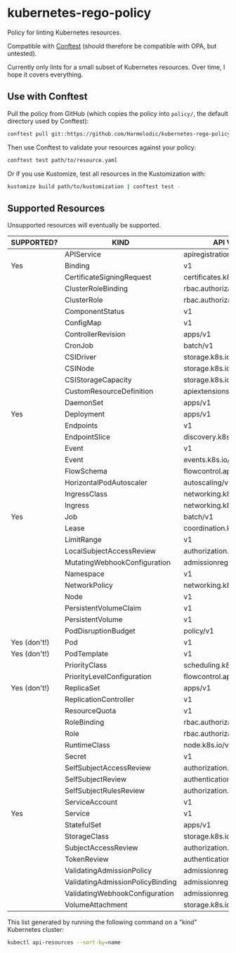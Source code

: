 # kubernetes-rego-policy

Policy for linting Kubernetes resources.

Compatible with [Conftest](https://www.conftest.dev) (should therefore be compatible with OPA, but untested).

Currently only lints for a small subset of Kubernetes resources. Over time, I hope it covers everything.

## Use with Conftest

Pull the policy from GitHub (which copies the policy into `policy/`, the default directory used by Conftest):

```bash
conftest pull git::https://github.com/Harmelodic/kubernetes-rego-policy.git//policy
```

Then use Conftest to validate your resources against your policy:

```bash
conftest test path/to/resource.yaml
```

Or if you use Kustomize, test all resources in the Kustomization with:

```bash
kustomize build path/to/kustomization | conftest test -
```

## Supported Resources

Unsupported resources will eventually be supported.

| SUPPORTED?   | KIND                             | API VERSION                     | NAMESPACED |
|--------------|----------------------------------|---------------------------------|------------|
|              | APIService                       | apiregistration.k8s.io/v1       | false      |
| Yes          | Binding                          | v1                              | true       |
|              | CertificateSigningRequest        | certificates.k8s.io/v1          | false      |
|              | ClusterRoleBinding               | rbac.authorization.k8s.io/v1    | false      |
|              | ClusterRole                      | rbac.authorization.k8s.io/v1    | false      |
|              | ComponentStatus                  | v1                              | false      |
|              | ConfigMap                        | v1                              | true       |
|              | ControllerRevision               | apps/v1                         | true       |
|              | CronJob                          | batch/v1                        | true       |
|              | CSIDriver                        | storage.k8s.io/v1               | false      |
|              | CSINode                          | storage.k8s.io/v1               | false      |
|              | CSIStorageCapacity               | storage.k8s.io/v1               | true       |
|              | CustomResourceDefinition         | apiextensions.k8s.io/v1         | false      |
|              | DaemonSet                        | apps/v1                         | true       |
| Yes          | Deployment                       | apps/v1                         | true       |
|              | Endpoints                        | v1                              | true       |
|              | EndpointSlice                    | discovery.k8s.io/v1             | true       |
|              | Event                            | v1                              | true       |
|              | Event                            | events.k8s.io/v1                | true       |
|              | FlowSchema                       | flowcontrol.apiserver.k8s.io/v1 | false      |
|              | HorizontalPodAutoscaler          | autoscaling/v2                  | true       |
|              | IngressClass                     | networking.k8s.io/v1            | false      |
|              | Ingress                          | networking.k8s.io/v1            | true       |
| Yes          | Job                              | batch/v1                        | true       |
|              | Lease                            | coordination.k8s.io/v1          | true       |
|              | LimitRange                       | v1                              | true       |
|              | LocalSubjectAccessReview         | authorization.k8s.io/v1         | true       |
|              | MutatingWebhookConfiguration     | admissionregistration.k8s.io/v1 | false      |
|              | Namespace                        | v1                              | false      |
|              | NetworkPolicy                    | networking.k8s.io/v1            | true       |
|              | Node                             | v1                              | false      |
|              | PersistentVolumeClaim            | v1                              | true       |
|              | PersistentVolume                 | v1                              | false      |
|              | PodDisruptionBudget              | policy/v1                       | true       |
| Yes (don't!) | Pod                              | v1                              | true       |
| Yes (don't!) | PodTemplate                      | v1                              | true       |
|              | PriorityClass                    | scheduling.k8s.io/v1            | false      |
|              | PriorityLevelConfiguration       | flowcontrol.apiserver.k8s.io/v1 | false      |
| Yes (don't!) | ReplicaSet                       | apps/v1                         | true       |
|              | ReplicationController            | v1                              | true       |
|              | ResourceQuota                    | v1                              | true       |
|              | RoleBinding                      | rbac.authorization.k8s.io/v1    | true       |
|              | Role                             | rbac.authorization.k8s.io/v1    | true       |
|              | RuntimeClass                     | node.k8s.io/v1                  | false      |
|              | Secret                           | v1                              | true       |
|              | SelfSubjectAccessReview          | authorization.k8s.io/v1         | false      |
|              | SelfSubjectReview                | authentication.k8s.io/v1        | false      |
|              | SelfSubjectRulesReview           | authorization.k8s.io/v1         | false      |
|              | ServiceAccount                   | v1                              | true       |
| Yes          | Service                          | v1                              | true       |
|              | StatefulSet                      | apps/v1                         | true       |
|              | StorageClass                     | storage.k8s.io/v1               | false      |
|              | SubjectAccessReview              | authorization.k8s.io/v1         | false      |
|              | TokenReview                      | authentication.k8s.io/v1        | false      |
|              | ValidatingAdmissionPolicy        | admissionregistration.k8s.io/v1 | false      |
|              | ValidatingAdmissionPolicyBinding | admissionregistration.k8s.io/v1 | false      |
|              | ValidatingWebhookConfiguration   | admissionregistration.k8s.io/v1 | false      |
|              | VolumeAttachment                 | storage.k8s.io/v1               | false      |

This list generated by running the following command on a "kind" Kubernetes cluster:

```bash
kubectl api-resources --sort-by=name
```
